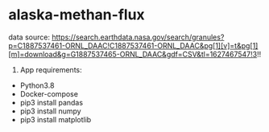 # alaska-methan-flux

data source: https://search.earthdata.nasa.gov/search/granules?p=C1887537461-ORNL_DAAC!C1887537461-ORNL_DAAC&pg[1][v]=t&pg[1][m]=download&g=G1887537465-ORNL_DAAC&gdf=CSV&tl=1627467547!3!!

1. App requirements:
 - Python3.8
 - Docker-compose
 - pip3 install pandas
 - pip3 install numpy
 - pip3 install matplotlib


   
